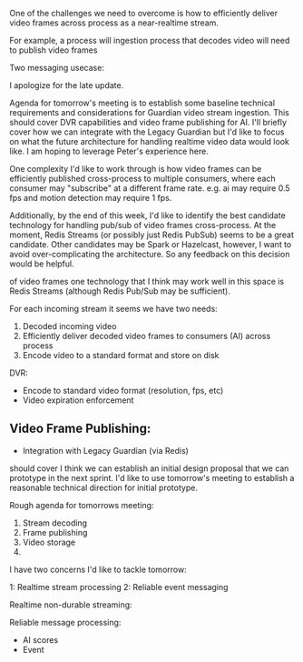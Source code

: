 
One of the challenges we need to overcome is how to efficiently deliver video frames across process as a near-realtime stream.

For example, a process will ingestion process that decodes video will need to publish video frames

Two messaging usecase:

I apologize for the late update.

Agenda for tomorrow's meeting is to establish some baseline technical requirements and considerations for Guardian video stream ingestion. This should cover DVR capabilities and video frame publishing for AI. I'll briefly cover how we can integrate with the Legacy Guardian but I'd like to focus on what the future architecture for handling realtime video data would look like. I am hoping to leverage Peter's experience here.

One complexity I'd like to work through is how video frames can be efficiently published cross-process to multiple consumers, where each consumer may "subscribe" at a different frame rate. e.g. ai may require 0.5 fps and motion detection may require 1 fps.

Additionally, by the end of this week, I'd like to identify the best candidate technology for handling pub/sub of video frames cross-process. At the moment, Redis Streams (or possibly just Redis PubSub) seems to be a great candidate. Other candidates may be Spark or Hazelcast, however, I want to avoid over-complicating the architecture. So any feedback on this decision would be helpful.


of video frames  one technology that I think may work well in this space is Redis Streams (although Redis Pub/Sub may be sufficient).

For each incoming stream it seems we have two needs:

1. Decoded incoming video
1. Efficiently deliver decoded video frames to consumers (AI) across process
1. Encode video to a standard format and store on disk

DVR:

- Encode to standard video format (resolution, fps, etc)
- Video expiration enforcement

Video Frame Publishing:
-
- Integration with Legacy Guardian (via Redis)


should cover I think we can establish an initial design proposal that we can prototype in the next sprint.
I'd like to use tomorrow's meeting to establish a reasonable technical direction for initial prototype.

Rough agenda for tomorrows meeting:

1. Stream decoding
1. Frame publishing
1. Video storage
1.

I have two concerns I'd like to tackle tomorrow:

1: Realtime stream processing
2: Reliable event messaging


Realtime non-durable streaming:

Reliable message processing:
- AI scores
- Event
